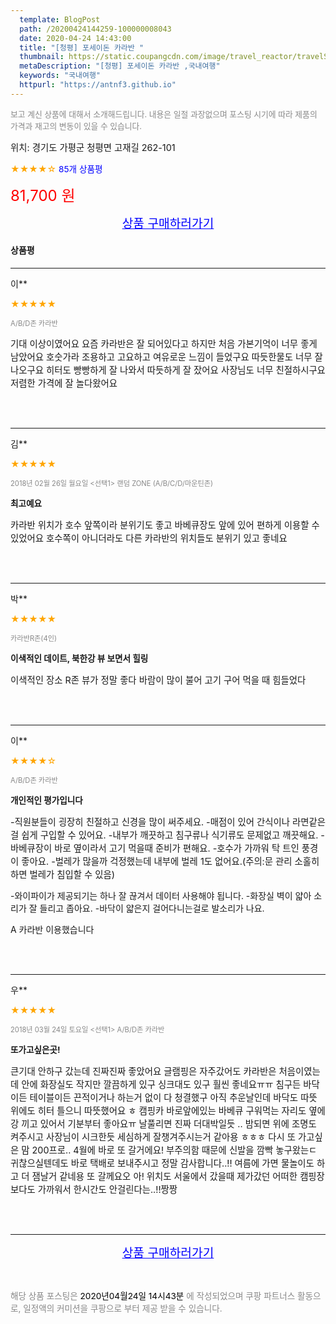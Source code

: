 ```yaml
---
  template: BlogPost
  path: /20200424144259-100000008043
  date: 2020-04-24 14:43:00
  title: "[청평] 포세이돈 카라반 "
  thumbnail: https://static.coupangcdn.com/image/travel_reactor/travelSeller/hotel/A00130128/fbb5b4b9-9f61-4b66-b746-ca882792fb6f.jpg
  metaDescription: "[청평] 포세이돈 카라반 ,국내여행"
  keywords: "국내여행"
  httpurl: "https://antnf3.github.io"
---
```

  
<span style="color: #888;font-size:0.8rem">보고 계신 상품에 대해서 소개해드립니다.
내용은 일절 과장없으며 포스팅 시기에 따라 제품의 가격과 재고의 변동이 있을 수 있습니다.</span>
  
<span style="font-size: 0.9rem;">위치: 경기도 가평군 청평면 고재길 262-101</span>
  
<span style="color: orange;">★★★★☆</span> <span style="color: blue;font-size: 0.85rem;">85개 상품평</span>
  
<span style="color: red;font-size: 1.5rem;">81,700 원</span>
  






<p align="center"><a href="http://me2.do/GGuja5aU" style="font-size: 1.2rem; color: blue;">상품 구매하러가기</a></p>

#### 상품평
  
---
  
이**
    
<span style="color: orange;">★★★★★</span>
    
<span style="color: #888;font-size:0.7rem">A/B/D존 카라반</span>
    

    
<span style="font-size: 0.9rem;">기대 이상이였어요
요즘 카라반은 잘 되어있다고 하지만 처음 가본기억이 너무 좋게 남았어요
호숫가라 조용하고 고요하고 여유로운 느낌이 들었구요
따듯한물도 너무 잘 나오구요
히터도 빵빵하게 잘 나와서 따듯하게 잘 잤어요
사장님도 너무 친절하시구요
저렴한 가격에 잘 놀다왔어요</span>
    
<br>
<br>

---
  
김**
    
<span style="color: orange;">★★★★★</span>
    
<span style="color: #888;font-size:0.7rem">2018년 02월 26일 월요일 <선택1> 랜덤 ZONE (A/B/C/D/마운틴존)</span>
    
<span style="font-size:0.85rem">**최고예요**</span>
    
<span style="font-size: 0.9rem;">카라반 위치가 호수 앞쪽이라 분위기도 좋고
바베큐장도 앞에 있어 편하게 이용할 수 있었어요
호수쪽이 아니더라도 다른 카라반의 위치들도 분위기 있고 좋네요</span>
    
<br>
<br>

---
  
박**
    
<span style="color: orange;">★★★★★</span>
    
<span style="color: #888;font-size:0.7rem">카라반R존(4인)</span>
    
<span style="font-size:0.85rem">**이색적인 데이트, 북한강 뷰 보면서 힐링**</span>
    
<span style="font-size: 0.9rem;">이색적인 장소
R존 뷰가 정말 좋다
바람이 많이 불어 고기 구어 먹을 때 힘들었다</span>
    
<br>
<br>

---
  
이**
    
<span style="color: orange;">★★★★☆</span>
    
<span style="color: #888;font-size:0.7rem">A/B/D존 카라반</span>
    
<span style="font-size:0.85rem">**개인적인 평가입니다**</span>
    
<span style="font-size: 0.9rem;">-직원분들이 굉장히 친절하고 신경을 많이 써주세요.
-매점이 있어 간식이나 라면같은걸 쉽게 구입할 수 있어요. 
-내부가 깨끗하고 침구류나 식기류도 문제없고 깨끗해요. 
-바베큐장이 바로 옆이라서 고기 먹을때 준비가 편해요.
-호수가 가까워 탁 트인 풍경이 좋아요.
-벌레가 많을까 걱정했는데 내부에 벌레 1도 없어요.(주의:문 관리 소홀히 하면 벌레가 침입할 수 있음)

-와이파이가 제공되기는 하나 잘 끊겨서 데이터 사용해야 됩니다.
-화장실 벽이 얇아 소리가 잘 들리고 좁아요.
-바닥이 얇은지 걸어다니는걸로 발소리가 나요.

A 카라반 이용했습니다</span>
    
<br>
<br>

---
  
우**
    
<span style="color: orange;">★★★★★</span>
    
<span style="color: #888;font-size:0.7rem">2018년 03월 24일 토요일 <선택1> A/B/D존 카라반</span>
    
<span style="font-size:0.85rem">**또가고싶은곳!**</span>
    
<span style="font-size: 0.9rem;">큰기대 안하구 갔는데 진짜진짜 좋았어요
글램핑은 자주갔어도 카라반은 처음이였는데 안에 화장실도 작지만 깔끔하게 있구 싱크대도 있구 훨씬 좋네요ㅠㅠ
침구든 바닥이든 테이블이든 끈적이거나 하는거 없이 다 청결했구 아직 추운날인데 바닥도 따뜻 위에도 히터 틀으니 따뜻했어요 ㅎ
캠핑카 바로앞에있는 바베큐 구워먹는 자리도 옆에 강 끼고 있어서 기분부터 좋아요ㅠ 날풀리면 진짜 더대박일듯 ..
밤되면 위에 조명도 켜주시고 사장님이 시크한듯 세심하게 잘챙겨주시는거 같아용 ㅎㅎㅎ
다시 또 가고싶은 맘 200프로.. 4월에 바로 또 갈거에요!
부주의함 때문에 신발을 깜빡 놓구왔는ㄷ 귀찮으실텐데도 바로 택배로 보내주시고 정말 감사합니다..!! 
여름에 가면 물놀이도 하고 더 잼날거 같네용 또 갈께요오
아! 위치도 서울에서 갔을때 제가갔던 어떠한 캠핑장보다도 가까워서 한시간도 안걸린다는..!!짱짱</span>
    
<br>
<br>


  
---
  
<p align="center"><a href="http://me2.do/GGuja5aU" style="font-size: 1.2rem; color: blue;">상품 구매하러가기</a></p>
  
<br>
  
<span style="font-size: 0.85rem; color: #888;">해당 상품 포스팅은 <span style="color: #000;"> 2020년04월24일 14시43분 </span> 에 작성되었으며 쿠팡 파트너스 활동으로, 일정액의 커미션을 쿠팡으로 부터 제공 받을 수 있습니다.</span>